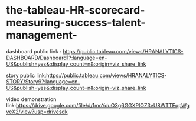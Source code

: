 # the-tableau-HR-scorecard-measuring-success-talent-management-



dashboard public link : https://public.tableau.com/views/HRANALYTICS-DASHBOARD/Dashboard1?:language=en-US&publish=yes&:display_count=n&:origin=viz_share_link


story public link:https://public.tableau.com/views/HRANALYTICS-STORY/Story9?:language=en-US&publish=yes&:display_count=n&:origin=viz_share_link


video demonstration link:https://drive.google.com/file/d/1mcYduO3g6GGXPlOZ3vU8WTTEqpWgveX2/view?usp=drivesdk
